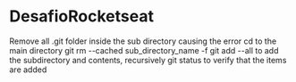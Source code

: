 # DesafioRocketseat

Remove all .git folder inside the sub directory causing the error
cd to the main directory
git rm --cached sub_directory_name -f
git add --all to add the subdirectory and contents, recursively
git status to verify that the items are added